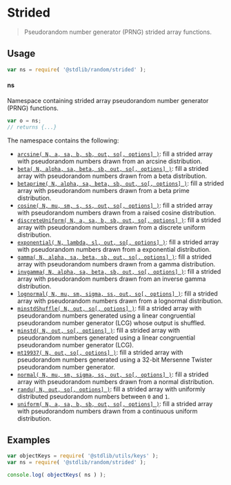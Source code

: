 <!--

@license Apache-2.0

Copyright (c) 2023 The Stdlib Authors.

Licensed under the Apache License, Version 2.0 (the "License");
you may not use this file except in compliance with the License.
You may obtain a copy of the License at

   http://www.apache.org/licenses/LICENSE-2.0

Unless required by applicable law or agreed to in writing, software
distributed under the License is distributed on an "AS IS" BASIS,
WITHOUT WARRANTIES OR CONDITIONS OF ANY KIND, either express or implied.
See the License for the specific language governing permissions and
limitations under the License.

-->

# Strided

> Pseudorandom number generator (PRNG) strided array functions.

<section class="usage">

## Usage

```javascript
var ns = require( '@stdlib/random/strided' );
```

#### ns

Namespace containing strided array pseudorandom number generator (PRNG) functions.

```javascript
var o = ns;
// returns {...}
```

The namespace contains the following:

<!-- <toc pattern="*"> -->

<div class="namespace-toc">

-   <span class="signature">[`arcsine( N, a, sa, b, sb, out, so[, options] )`][@stdlib/random/strided/arcsine]</span><span class="delimiter">: </span><span class="description">fill a strided array with pseudorandom numbers drawn from an arcsine distribution.</span>
-   <span class="signature">[`beta( N, alpha, sa, beta, sb, out, so[, options] )`][@stdlib/random/strided/beta]</span><span class="delimiter">: </span><span class="description">fill a strided array with pseudorandom numbers drawn from a beta distribution.</span>
-   <span class="signature">[`betaprime( N, alpha, sa, beta, sb, out, so[, options] )`][@stdlib/random/strided/betaprime]</span><span class="delimiter">: </span><span class="description">fill a strided array with pseudorandom numbers drawn from a beta prime distribution.</span>
-   <span class="signature">[`cosine( N, mu, sm, s, ss, out, so[, options] )`][@stdlib/random/strided/cosine]</span><span class="delimiter">: </span><span class="description">fill a strided array with pseudorandom numbers drawn from a raised cosine distribution.</span>
-   <span class="signature">[`discreteUniform( N, a, sa, b, sb, out, so[, options] )`][@stdlib/random/strided/discrete-uniform]</span><span class="delimiter">: </span><span class="description">fill a strided array with pseudorandom numbers drawn from a discrete uniform distribution.</span>
-   <span class="signature">[`exponential( N, lambda, sl, out, so[, options] )`][@stdlib/random/strided/exponential]</span><span class="delimiter">: </span><span class="description">fill a strided array with pseudorandom numbers drawn from a exponential distribution.</span>
-   <span class="signature">[`gamma( N, alpha, sa, beta, sb, out, so[, options] )`][@stdlib/random/strided/gamma]</span><span class="delimiter">: </span><span class="description">fill a strided array with pseudorandom numbers drawn from a gamma distribution.</span>
-   <span class="signature">[`invgamma( N, alpha, sa, beta, sb, out, so[, options] )`][@stdlib/random/strided/invgamma]</span><span class="delimiter">: </span><span class="description">fill a strided array with pseudorandom numbers drawn from an inverse gamma distribution.</span>
-   <span class="signature">[`lognormal( N, mu, sm, sigma, ss, out, so[, options] )`][@stdlib/random/strided/lognormal]</span><span class="delimiter">: </span><span class="description">fill a strided array with pseudorandom numbers drawn from a lognormal distribution.</span>
-   <span class="signature">[`minstdShuffle( N, out, so[, options] )`][@stdlib/random/strided/minstd-shuffle]</span><span class="delimiter">: </span><span class="description">fill a strided array with pseudorandom numbers generated using a linear congruential pseudorandom number generator (LCG) whose output is shuffled.</span>
-   <span class="signature">[`minstd( N, out, so[, options] )`][@stdlib/random/strided/minstd]</span><span class="delimiter">: </span><span class="description">fill a strided array with pseudorandom numbers generated using a linear congruential pseudorandom number generator (LCG).</span>
-   <span class="signature">[`mt19937( N, out, so[, options] )`][@stdlib/random/strided/mt19937]</span><span class="delimiter">: </span><span class="description">fill a strided array with pseudorandom numbers generated using a 32-bit Mersenne Twister pseudorandom number generator.</span>
-   <span class="signature">[`normal( N, mu, sm, sigma, ss, out, so[, options] )`][@stdlib/random/strided/normal]</span><span class="delimiter">: </span><span class="description">fill a strided array with pseudorandom numbers drawn from a normal distribution.</span>
-   <span class="signature">[`randu( N, out, so[, options] )`][@stdlib/random/strided/randu]</span><span class="delimiter">: </span><span class="description">fill a strided array with uniformly distributed pseudorandom numbers between `0` and `1`.</span>
-   <span class="signature">[`uniform( N, a, sa, b, sb, out, so[, options] )`][@stdlib/random/strided/uniform]</span><span class="delimiter">: </span><span class="description">fill a strided array with pseudorandom numbers drawn from a continuous uniform distribution.</span>

</div>

<!-- </toc> -->

</section>

<!-- /.usage -->

<section class="examples">

## Examples

<!-- TODO: better examples -->

<!-- eslint no-undef: "error" -->

```javascript
var objectKeys = require( '@stdlib/utils/keys' );
var ns = require( '@stdlib/random/strided' );

console.log( objectKeys( ns ) );
```

</section>

<!-- /.examples -->

<!-- Section for related `stdlib` packages. Do not manually edit this section, as it is automatically populated. -->

<section class="related">

</section>

<!-- /.related -->

<!-- Section for all links. Make sure to keep an empty line after the `section` element and another before the `/section` close. -->

<section class="links">

<!-- <toc-links> -->

[@stdlib/random/strided/arcsine]: https://github.com/stdlib-js/stdlib/tree/develop/lib/node_modules/%40stdlib/random/strided/arcsine

[@stdlib/random/strided/beta]: https://github.com/stdlib-js/stdlib/tree/develop/lib/node_modules/%40stdlib/random/strided/beta

[@stdlib/random/strided/betaprime]: https://github.com/stdlib-js/stdlib/tree/develop/lib/node_modules/%40stdlib/random/strided/betaprime

[@stdlib/random/strided/cosine]: https://github.com/stdlib-js/stdlib/tree/develop/lib/node_modules/%40stdlib/random/strided/cosine

[@stdlib/random/strided/discrete-uniform]: https://github.com/stdlib-js/stdlib/tree/develop/lib/node_modules/%40stdlib/random/strided/discrete-uniform

[@stdlib/random/strided/exponential]: https://github.com/stdlib-js/stdlib/tree/develop/lib/node_modules/%40stdlib/random/strided/exponential

[@stdlib/random/strided/gamma]: https://github.com/stdlib-js/stdlib/tree/develop/lib/node_modules/%40stdlib/random/strided/gamma

[@stdlib/random/strided/invgamma]: https://github.com/stdlib-js/stdlib/tree/develop/lib/node_modules/%40stdlib/random/strided/invgamma

[@stdlib/random/strided/lognormal]: https://github.com/stdlib-js/stdlib/tree/develop/lib/node_modules/%40stdlib/random/strided/lognormal

[@stdlib/random/strided/minstd-shuffle]: https://github.com/stdlib-js/stdlib/tree/develop/lib/node_modules/%40stdlib/random/strided/minstd-shuffle

[@stdlib/random/strided/minstd]: https://github.com/stdlib-js/stdlib/tree/develop/lib/node_modules/%40stdlib/random/strided/minstd

[@stdlib/random/strided/mt19937]: https://github.com/stdlib-js/stdlib/tree/develop/lib/node_modules/%40stdlib/random/strided/mt19937

[@stdlib/random/strided/normal]: https://github.com/stdlib-js/stdlib/tree/develop/lib/node_modules/%40stdlib/random/strided/normal

[@stdlib/random/strided/randu]: https://github.com/stdlib-js/stdlib/tree/develop/lib/node_modules/%40stdlib/random/strided/randu

[@stdlib/random/strided/uniform]: https://github.com/stdlib-js/stdlib/tree/develop/lib/node_modules/%40stdlib/random/strided/uniform

<!-- </toc-links> -->

</section>

<!-- /.links -->
